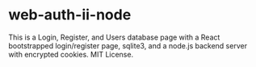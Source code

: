 # web-auth-ii-node
This is a Login, Register, and Users database page with a React bootstrapped login/register page, sqlite3, and a node.js backend server with encrypted cookies. MIT License.
